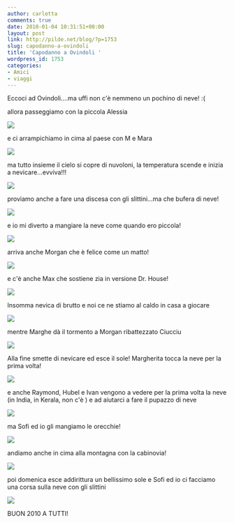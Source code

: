 ```yaml
---
author: carlotta
comments: true
date: 2010-01-04 10:31:51+00:00
layout: post
link: http://pilde.net/blog/?p=1753
slug: capodanno-a-ovindoli
title: 'Capodanno a Ovindoli '
wordpress_id: 1753
categories:
- Amici
- viaggi
---
```


Eccoci ad Ovindoli....ma uffi non c'è nemmeno un pochino di neve! :( 

allora passeggiamo con la piccola Alessia

![](http://pilde.net/blog/wp-content/uploads/2010/01/loryalessia.jpg)

e ci arrampichiamo in cima al paese con M e Mara

![](http://pilde.net/blog/wp-content/uploads/2010/01/prima_neve.jpg)

ma tutto insieme il cielo si copre di nuvoloni, la temperatura scende e inizia a nevicare...evviva!!!

![](http://pilde.net/blog/wp-content/uploads/2010/01/nevica_tutti.jpg)

proviamo anche a fare una discesa con gli slittini...ma che bufera di neve! 

![](http://pilde.net/blog/wp-content/uploads/2010/01/nevica_bufera.jpg)

e io mi diverto a mangiare la neve come quando ero piccola!

![](http://pilde.net/blog/wp-content/uploads/2010/01/nevica_slittino.jpg)

arriva anche Morgan che è felice come un matto!

![](http://pilde.net/blog/wp-content/uploads/2010/01/nevica_zia.jpg)

e c'è anche Max che sostiene zia in versione Dr. House! 

![](http://pilde.net/blog/wp-content/uploads/2010/01/zia_maz.jpg)

Insomma nevica di brutto e noi ce ne stiamo al caldo in casa a giocare

![](http://pilde.net/blog/wp-content/uploads/2010/01/nevica_disegnamo.jpg)

mentre Marghe dà il tormento a Morgan ribattezzato Ciucciu 

![](http://pilde.net/blog/wp-content/uploads/2010/01/ciucciu.jpg)

Alla fine smette di nevicare ed esce il sole! Margherita tocca la neve per la prima volta!

![](http://pilde.net/blog/wp-content/uploads/2010/01/neve_marghe.jpg)

e anche Raymond, Hubel e Ivan vengono a vedere per la prima volta la neve (in India, in Kerala, non c'è ) e ad aiutarci a fare il pupazzo di neve

![](http://pilde.net/blog/wp-content/uploads/2010/01/pupazzo_neve2.jpg)

ma Sofi ed io gli mangiamo le orecchie!

![](http://pilde.net/blog/wp-content/uploads/2010/01/pupazzo_orecchie.jpg)

andiamo anche in cima alla montagna con la cabinovia!

![](http://pilde.net/blog/wp-content/uploads/2010/01/cabinovia.jpg)

poi domenica esce addirittura un bellissimo sole e Sofi ed io ci facciamo una corsa sulla neve con gli slittini

![](http://pilde.net/blog/wp-content/uploads/2010/01/slittini.jpg)

BUON 2010 A TUTTI!
